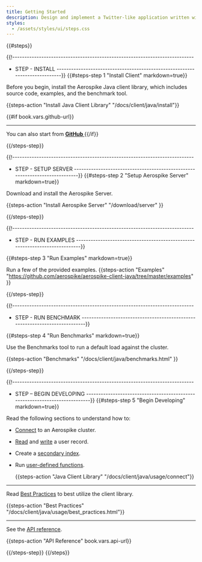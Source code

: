 ```yaml
---
title: Getting Started
description: Design and implement a Twitter-like application written with Aerospike as the only database.
styles:
  - /assets/styles/ui/steps.css
---
```


{{#steps}}

{{!---------------------------------------------------------------------------
  - STEP - INSTALL
  ----------------------------------------------------------------------------}}
{{#steps-step 1 "Install Client" markdown=true}}

Before you begin, install the Aerospike Java client library, which includes source code, examples, and the benchmark tool.

  {{steps-action "Install Java Client Library" "/docs/client/java/install"}}

{{#if book.vars.github-url}}

---

You can also start from **<a id="github" href="{{book.vars.github-url}}">GitHub <span class="fa fa-github" style="font-size: 1.5em"></span></a>**
{{/if}}

{{/steps-step}}


{{!---------------------------------------------------------------------------
  - STEP - SETUP SERVER
  ----------------------------------------------------------------------------}}
{{#steps-step 2 "Setup Aerospike Server" markdown=true}}

Download and install the Aerospike Server.

  {{steps-action "Install Aerospike Server" "/download/server" }}

{{/steps-step}}


{{!---------------------------------------------------------------------------
  - STEP - RUN EXAMPLES
  ----------------------------------------------------------------------------}}

{{#steps-step 3 "Run Examples" markdown=true}}

Run a few of the provided examples.
  {{steps-action "Examples" "https://github.com/aerospike/aerospike-client-java/tree/master/examples" }}

{{/steps-step}}

{{!---------------------------------------------------------------------------
  - STEP - RUN BENCHMARK
  ----------------------------------------------------------------------------}}

{{#steps-step 4 "Run Benchmarks" markdown=true}}

Use the Benchmarks tool to run a default load against the cluster.

 {{steps-action "Benchmarks" "/docs/client/java/benchmarks.html" }}

{{/steps-step}}

{{!---------------------------------------------------------------------------
  - STEP – BEGIN DEVELOPING
  ----------------------------------------------------------------------------}}
{{#steps-step 5 "Begin Developing" markdown=true}}

Read the following sections to understand how to:
- [Connect](/docs/client/java/usage/connect) to an Aerospike cluster. 
- [Read](/docs/client/java/usage/kvs/read.html) and [write](/docs/client/java/usage/kvs/write.html) a user record.
- Create a [secondary index](/docs/client/java/usage/query/sindex.html).
- Run [user-defined functions](/docs/client/java/usage/udf).


  {{steps-action "Java Client Library" "/docs/client/java/usage/connect"}}

---

Read [Best Practices](/docs/client/java/usage/best_practices.html) to best utilize the client library.

  {{steps-action "Best Practices" "/docs/client/java/usage/best_practices.html"}}

---

See the [API reference]({{book.vars.api-url}}).

  {{steps-action "API Reference" book.vars.api-url}}

{{/steps-step}}
{{/steps}}

